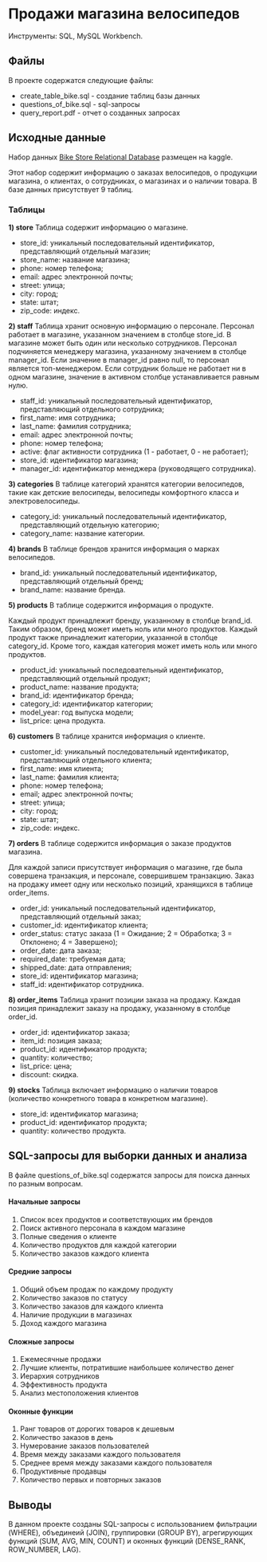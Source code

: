 # Продажи магазина велосипедов

Инструменты: SQL, MySQL Workbench.

## Файлы

В проекте содержатся следующие файлы:

- create_table_bike.sql - создание таблиц базы данных
- questions_of_bike.sql - sql-запросы
- query_report.pdf - отчет о созданных запросах

## Исходные данные

Набор данных [Bike Store Relational Database](https://www.kaggle.com/datasets/dillonmyrick/bike-store-sample-database) размещен на kaggle.

Этот набор содержит информацию о заказах велосипедов, о продукции магазина, о клиентах, о сотрудниках, о магазинах и о наличии товара. В базе данных присутствует 9 таблиц.

### Таблицы

**1) store**
Таблица содержит информацию о магазине.

- store_id: уникальный последовательный идентификатор, представляющий отдельный магазин;
- store_name: название магазина;
- phone: номер телефона;
- email: адрес электронной почты;
- street: улица;
- city: город;
- state: штат;
- zip_code: индекс.

**2) staff**
Таблица хранит основную информацию о персонале.
Персонал работает в магазине, указанном значением в столбце store_id. В магазине может быть один или несколько сотрудников. Персонал подчиняется менеджеру магазина, указанному значением в столбце manager_id. Если значение в manager_id равно null, то персонал является топ-менеджером. Если сотрудник больше не работает ни в одном магазине, значение в активном столбце устанавливается равным нулю.

- staff_id: уникальный последовательный идентификатор, представляющий отдельного сотрудника;
- first_name: имя сотрудника;
- last_name: фамилия сотрудника;
- email: адрес электронной почты;
- phone: номер телефона;
- active: флаг активности сотрудника (1 - работает, 0 - не работает);
- store_id: идентификатор магазина;
- manager_id: идентификатор менеджера (руководящего сотрудника).

**3) categories**
В таблице категорий хранятся категории велосипедов, такие как детские велосипеды, велосипеды комфортного класса и электровелосипеды.

- category_id: уникальный последовательный идентификатор, представляющий отдельную категорию;
- category_name: название категории.

**4) brands**
В таблице брендов хранится информация о марках велосипедов.

- brand_id: уникальный последовательный идентификатор, представляющий отдельный бренд;
- brand_name: название бренда.

**5) products**
В таблице содержится информация о продукте.

Каждый продукт принадлежит бренду, указанному в столбце brand_id. Таким образом, бренд может иметь ноль или много продуктов. Каждый продукт также принадлежит категории, указанной в столбце category_id. Кроме того, каждая категория может иметь ноль или много продуктов.

- product_id: уникальный последовательный идентификатор, представляющий отдельный продукт;
- product_name: название продукта;
- brand_id: идентификатор бренда;
- category_id: идентификатор категории;
- model_year: год выпуска модели;
- list_price: цена продукта.

**6) customers**
В таблице хранится информация о клиенте.

- customer_id: уникальный последовательный идентификатор, представляющий отдельного клиента;
- first_name: имя клиента;
- last_name: фамилия клиента;
- phone: номер телефона;
- email; адрес электронной почты;
- street: улица;
- city: город;
- state: штат;
- zip_code: индекс.

**7) orders**
В таблице содержится информация о заказе продуктов магазина.

Для каждой записи присутствует информация о магазине, где была совершена транзакция, и персонале, совершившем транзакцию. Заказ на продажу имеет одну или несколько позиций, хранящихся в таблице order_items.

- order_id: уникальный последовательный идентификатор, представляющий отдельный заказ;
- customer_id: идентификатор клиента;
- order_status: статус заказа (1 = Ожидание; 2 = Обработка; 3 = Отклонено; 4 = Завершено);
- order_date: дата заказа;
- required_date: требуемая дата;
- shipped_date: дата отправления;
- store_id: идентификатор магазина;
- staff_id: идентификатор сотрудника.

**8) order_items**
Таблица хранит позиции заказа на продажу. Каждая позиция принадлежит заказу на продажу, указанному в столбце order_id.

- order_id: идентификатор заказа;
- item_id: позиция заказа;
- product_id: идентификатор продукта;
- quantity: количество;
- list_price: цена;
- discount: скидка.

**9) stocks**
Таблица включает информацию о наличии товаров (количество конкретного товара в конкретном магазине).

- store_id: идентификатор магазина;
- product_id: идентификатор продукта;
- quantity: количество продукта.

## SQL-запросы для выборки данных и анализа

В файле questions_of_bike.sql содержатся запросы для поиска данных по разным вопросам.

#### Начальные запросы

1. Список всех продуктов и соответствующих им брендов
2. Поиск активного персонала в каждом магазине
3. Полные сведения о клиенте
4. Количество продуктов для каждой категории
5. Количество заказов каждого клиента

#### Средние запросы

1. Общий объем продаж по каждому продукту
2. Количество заказов по статусу
3. Количество заказов для каждого клиента
4. Наличие продукции в магазинах
5. Доход каждого магазина

#### Сложные запросы

1. Ежемесячные продажи
2. Лучшие клиенты, потратившие наибольшее количество денег
3. Иерархия сотрудников
4. Эффективность продукта
5. Анализ местоположения клиентов

#### Оконные функции

1. Ранг товаров от дорогих товаров к дешевым
2. Количество заказов в день
3. Нумерование заказов пользователей
4. Время между заказами каждого пользователя
5. Среднее время между заказами каждого пользователя
6. Продуктивные продавцы
7. Количество первых и повторных заказов

## Выводы

В данном проекте созданы SQL-запросы с использованием фильтрации (WHERE), объединеий (JOIN), группировки (GROUP BY), агрегирующих функций (SUM, AVG, MIN, COUNT) и оконных функций (DENSE_RANK, ROW_NUMBER, LAG).
